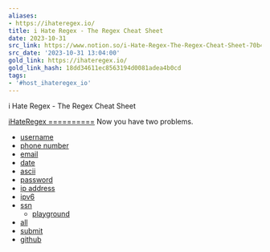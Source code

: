 ```yaml
---
aliases:
- https://ihateregex.io/
title: i Hate Regex - The Regex Cheat Sheet
date: 2023-10-31
src_link: https://www.notion.so/i-Hate-Regex-The-Regex-Cheat-Sheet-70b4cddd79934862a0b4620bbdd0d536
src_date: '2023-10-31 13:04:00'
gold_link: https://ihateregex.io/
gold_link_hash: 18dd34611ec8563194d0081adea4b0cd
tags:
- '#host_ihateregex_io'
---
```





i Hate Regex - The Regex Cheat Sheet


[iHateRegex
==========](/) 
 Now you have two problems.
 

  * [username](/expr/username)
* [phone number](/expr/phone)
* [email](/expr/email)
* [date](/expr/date)
* [ascii](/expr/ascii)
* [password](/expr/password)
* [ip address](/expr/ip)
* [ipv6](/expr/ipv6)
* [ssn](/expr/ssn)
  * [playground](/playground)
* [all](/expr)
* [submit](https://forms.gle/Cwo3VupujQJzeoYQ9)
* [github](https://github.com/geongeorge/i-hate-regex)